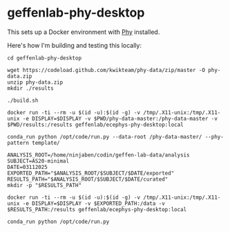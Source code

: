 # geffenlab-phy-desktop

This sets up a Docker environment with [Phy](https://github.com/cortex-lab/phy) installed.

Here's how I'm building and testing this locally:

```
cd geffenlab-phy-desktop

wget https://codeload.github.com/kwikteam/phy-data/zip/master -O phy-data.zip
unzip phy-data.zip
mkdir ./results

./build.sh

docker run -ti --rm -u $(id -u):$(id -g) -v /tmp/.X11-unix:/tmp/.X11-unix -e DISPLAY=$DISPLAY -v $PWD/phy-data-master:/phy-data-master -v $PWD/results:/results geffenlab/ecephys-phy-desktop:local

conda_run python /opt/code/run.py --data-root /phy-data-master/ --phy-pattern template/
```

```
ANALYSIS_ROOT=/home/ninjaben/codin/geffen-lab-data/analysis
SUBJECT=AS20-minimal
DATE=03112025
EXPORTED_PATH="$ANALYSIS_ROOT/$SUBJECT/$DATE/exported"
RESULTS_PATH="$ANALYSIS_ROOT/$SUBJECT/$DATE/curated"
mkdir -p "$RESULTS_PATH"

docker run -ti --rm -u $(id -u):$(id -g) -v /tmp/.X11-unix:/tmp/.X11-unix -e DISPLAY=$DISPLAY -v $EXPORTED_PATH:/data -v $RESULTS_PATH:/results geffenlab/ecephys-phy-desktop:local

conda_run python /opt/code/run.py
```
